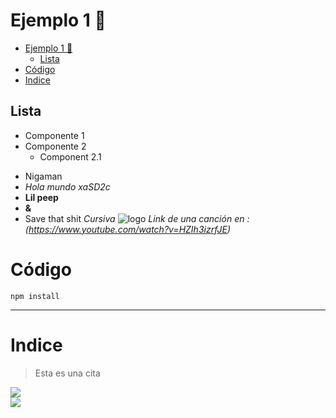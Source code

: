 # Ejemplo 1 :rocket:

- [Ejemplo 1 :rocket:](#ejemplo-1-rocket)
  - [Lista](#lista)
- [Código](#código)
- [Indice](#indice)

## Lista
- Componente 1
- Componente 2
  - Component 2.1
* Nigaman
* *Hola mundo xaSD2c*
* **Lil peep**
* **&**
* Save that shit
_Cursiva_
![logo](https://blog.logomyway.com/wp-content/uploads/2021/10/Lil-Peep-cry-baby-logo.jpg)
_Link de una canción en : (https://www.youtube.com/watch?v=HZIh3izrfJE)_     

# Código 
``npm install``
***
# Indice
> Esta es una cita

<div>
<img src="https://i.scdn.co/image/ab67616d0000b273a5b2158e6df10eb379c0613c">
</div>

<div>
<img src="https://i.pinimg.com/474x/6c/c8/5e/6cc85eaa83d2eabb7314f042b2626d34.jpg">
</div>
